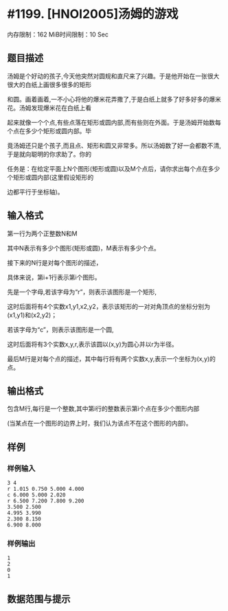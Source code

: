 # #1199. [HNOI2005]汤姆的游戏

内存限制：162 MiB时间限制：10 Sec

## 题目描述

汤姆是个好动的孩子,今天他突然对圆规和直尺来了兴趣。于是他开始在一张很大很大的白纸上画很多很多的矩形

和圆。画着画着,一不小心将他的爆米花弄撒了,于是白纸上就多了好多好多的爆米花。汤姆发现爆米花在白纸上看

起来就像一个个点,有些点落在矩形或圆内部,而有些则在外面。于是汤姆开始数每个点在多少个矩形或圆内部。毕

竟汤姆还只是个孩子,而且点、矩形和圆又非常多。所以汤姆数了好一会都数不清,于是就向聪明的你求助了。你的

任务是：在给定平面上N个图形(矩形或圆)以及M个点后，请你求出每个点在多少个矩形或圆内部(这里假设矩形的

边都平行于坐标轴)。

## 输入格式

第一行为两个正整数N和M

其中N表示有多少个图形(矩形或圆)，M表示有多少个点。

接下来的N行是对每个图形的描述，

具体来说，第i+1行表示第i个图形。

先是一个字母,若该字母为&ldquo;r&rdquo;，则表示该图形是一个矩形,

这时后面将有4个实数x1,y1,x2,y2，表示该矩形的一对对角顶点的坐标分别为(x1,y1)和(x2,y2)；

若该字母为&ldquo;c&rdquo;，则表示该图形是一个圆,

这时后面将有3个实数x,y,r,表示该圆以(x,y)为圆心并以r为半径。

最后M行是对每个点的描述，其中每行将有两个实数x,y,表示一个坐标为(x,y)的点。

## 输出格式

包含M行,每行是一个整数,其中第i行的整数表示第i个点在多少个图形内部

(当某点在一个图形的边界上时，我们认为该点不在这个图形的内部)。

## 样例

### 样例输入

    
    3 4                                       
    r 1.015 0.750 5.000 4.000                 
    c 6.000 5.000 2.020                       
    r 6.500 7.200 7.800 9.200                 
    3.500 2.500
    4.995 3.990
    2.300 8.150
    6.900 8.000
    

### 样例输出

    
    1
    2
    0
    1
    

## 数据范围与提示
